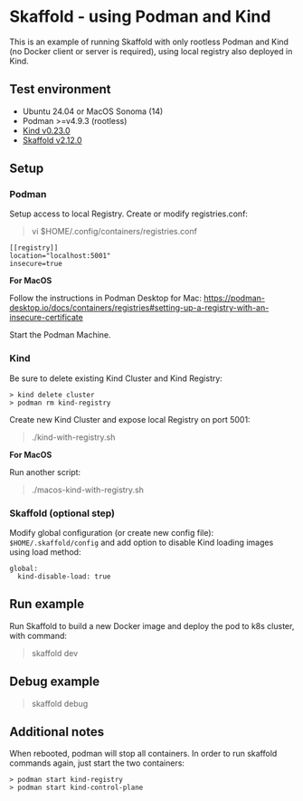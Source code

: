 # Skaffold - using Podman and Kind

This is an example of running Skaffold with only rootless Podman and Kind (no Docker client or server is required), using local registry also deployed in Kind.

## Test environment
- Ubuntu 24.04 or MacOS Sonoma (14)
- Podman >=v4.9.3 (rootless)
- [Kind v0.23.0](https://github.com/kubernetes-sigs/kind/releases/tag/v0.23.0)
- [Skaffold v2.12.0](https://github.com/GoogleContainerTools/skaffold/releases/tag/v2.12.0)

## Setup

### Podman

Setup access to local Registry. Create or modify registries.conf:

> vi $HOME/.config/containers/registries.conf

```
[[registry]]
location="localhost:5001"
insecure=true
```

**For MacOS**

Follow the instructions in Podman Desktop for Mac:
https://podman-desktop.io/docs/containers/registries#setting-up-a-registry-with-an-insecure-certificate

Start the Podman Machine.

### Kind

Be sure to delete existing Kind Cluster and Kind Registry:
```
> kind delete cluster
> podman rm kind-registry
```

Create new Kind Cluster and expose local Registry on port 5001:
> ./kind-with-registry.sh

**For MacOS** 

Run another script:
> ./macos-kind-with-registry.sh


### Skaffold (optional step)

Modify global configuration (or create new config file): `$HOME/.skaffold/config` and add option to disable Kind loading images using load method:
```
global:  
  kind-disable-load: true
```

## Run example

Run Skaffold to build a new Docker image and deploy the pod to k8s cluster, with command:
> skaffold dev

## Debug example

> skaffold debug


## Additional notes

When rebooted, podman will stop all containers. In order to run skaffold commands again, just start the two containers:
```
> podman start kind-registry
> podman start kind-control-plane
```